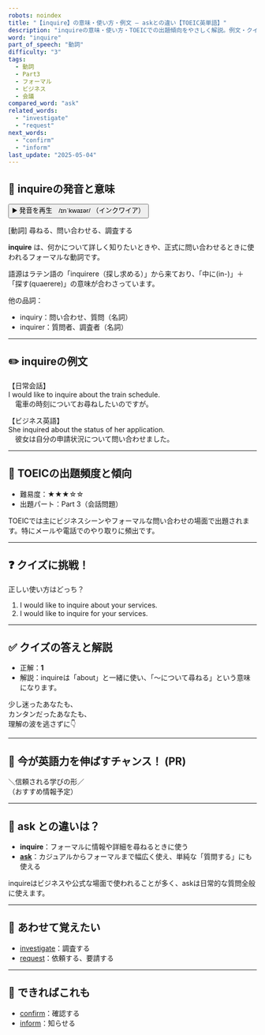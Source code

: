 ```yaml
---
robots: noindex
title: "【inquire】の意味・使い方・例文 ― askとの違い【TOEIC英単語】"
description: "inquireの意味・使い方・TOEICでの出題傾向をやさしく解説。例文・クイズ付きでaskとの違いもわかりやすく学べます。"
word: "inquire"
part_of_speech: "動詞"
difficulty: "3"
tags:
  - 動詞
  - Part3
  - フォーマル
  - ビジネス
  - 会議
compared_word: "ask"
related_words:
  - "investigate"
  - "request"
next_words:
  - "confirm"
  - "inform"
last_update: "2025-05-04"
---
```


## 🔰 inquireの発音と意味

<button class="play-audio" onclick="playTTS('inquire')">
  <span class="play-audio-main">
    ▶️ 発音を再生　/ɪnˈkwaɪər/
  </span>
  <span class="play-audio-sub">
    （インクワイア）
  </span>
</button>

[動詞] 尋ねる、問い合わせる、調査する

**inquire** は、何かについて詳しく知りたいときや、正式に問い合わせるときに使われるフォーマルな動詞です。

語源はラテン語の「inquirere（探し求める）」から来ており、「中に(in-)」＋「探す(quaerere)」の意味が合わさっています。

他の品詞：  
- inquiry：問い合わせ、質問（名詞）
- inquirer：質問者、調査者（名詞）

---

## ✏️ inquireの例文

【日常会話】  
I would like to inquire about the train schedule.  
　電車の時刻についてお尋ねしたいのですが。

【ビジネス英語】  
She inquired about the status of her application.  
　彼女は自分の申請状況について問い合わせました。

---

## 🎯 TOEICの出題頻度と傾向

- 難易度：★★★☆☆
- 出題パート：Part 3（会話問題）

TOEICでは主にビジネスシーンやフォーマルな問い合わせの場面で出題されます。特にメールや電話でのやり取りに頻出です。

---

## ❓ クイズに挑戦！

正しい使い方はどっち？

1. I would like to inquire about your services.  
2. I would like to inquire for your services.

---

## ✅ クイズの答えと解説

- 正解：**1**
- 解説：inquireは「about」と一緒に使い、「～について尋ねる」という意味になります。

少し迷ったあなたも、  
カンタンだったあなたも、  
理解の波を逃さずに👇️

---

## 🚀 今が英語力を伸ばすチャンス！ (PR)

<div class="info-center">
＼信頼される学びの形／<br>  
（おすすめ情報予定）
</div>

---

## 🤔  ask との違いは？

- **inquire**：フォーマルに情報や詳細を尋ねるときに使う
- **[ask](/word/ask)**：カジュアルからフォーマルまで幅広く使え、単純な「質問する」にも使える

inquireはビジネスや公式な場面で使われることが多く、askは日常的な質問全般に使えます。

---

## 🧩 あわせて覚えたい

- [investigate](/word/investigate)：調査する
- [request](/word/request)：依頼する、要請する

---

## 📖 できればこれも

- [confirm](/word/confirm)：確認する
- [inform](/word/inform)：知らせる

<!-- cvid: aid14_bid44 -->
